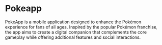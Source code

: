 # Pokeapp

PokeApp is a mobile application designed to enhance the Pokémon experience for fans of all ages. Inspired by the popular Pokémon franchise, the app aims to create a digital companion that complements the core gameplay while offering additional features and social interactions.